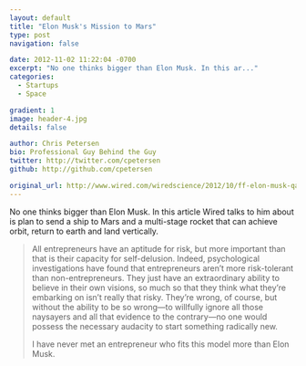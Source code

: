 ```yaml
---
layout: default
title: "Elon Musk's Mission to Mars"
type: post
navigation: false

date: 2012-11-02 11:22:04 -0700
excerpt: "No one thinks bigger than Elon Musk. In this ar..."
categories:
  - Startups
  - Space

gradient: 1
image: header-4.jpg
details: false

author: Chris Petersen
bio: Professional Guy Behind the Guy
twitter: http://twitter.com/cpetersen
github: http://github.com/cpetersen

original_url: http://www.wired.com/wiredscience/2012/10/ff-elon-musk-qa/all/
---
```



No one thinks bigger than Elon Musk. In this article Wired talks to him about is plan to send a ship to Mars and a multi-stage rocket that can achieve orbit, return to earth and land vertically.

 > 
 > 
 > All entrepreneurs have an aptitude for risk, but more important than that is their capacity for self-delusion. Indeed, psychological investigations have found that entrepreneurs aren’t more risk-tolerant than non-entrepreneurs. They just have an extraordinary ability to believe in their own visions, so much so that they think what they’re embarking on isn’t really that risky. They’re wrong, of course, but without the ability to be so wrong—to willfully ignore all those naysayers and all that evidence to the contrary—no one would possess the necessary audacity to start something radically new.
 > 
 > I have never met an entrepreneur who fits this model more than Elon Musk.
 > 
 > 
